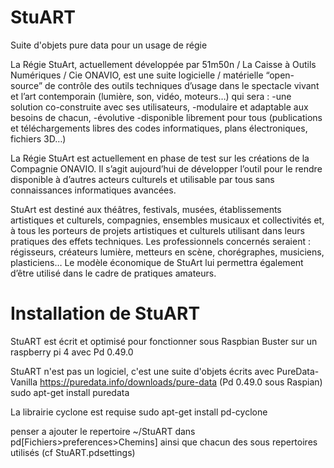 # StuART
Suite d'objets pure data pour un usage de régie

La Régie StuArt, actuellement développée par 
51m50n / La Caisse à Outils Numériques / Cie ONAVIO, est une suite logicielle / matérielle “open-source” de contrôle des outils techniques d’usage dans le spectacle vivant et l’art contemporain (lumière, son, vidéo, moteurs…) qui sera :
-une solution co-construite avec ses utilisateurs,
-modulaire et adaptable aux besoins de chacun,
-évolutive
-disponible librement pour tous (publications et téléchargements libres des codes informatiques, plans électroniques, fichiers 3D…)

La Régie StuArt est actuellement en phase de test  sur les créations de la Compagnie ONAVIO. 
Il s’agit aujourd’hui de développer l’outil pour le rendre disponible à d’autres acteurs culturels et utilisable  par tous sans connaissances informatiques avancées.

StuArt est destiné aux théâtres, festivals, musées, établissements artistiques et culturels, compagnies, ensembles musicaux et collectivités et, à tous les porteurs de projets artistiques et culturels utilisant dans leurs pratiques des effets techniques. Les  professionnels concernés seraient : régisseurs, créateurs lumière, metteurs en scène, chorégraphes, musiciens,  plasticiens… Le modèle économique de StuArt lui permettra également d’être utilisé dans le cadre de pratiques amateurs.


# Installation de StuART

StuART est écrit et optimisé pour fonctionner sous Raspbian Buster sur un raspberry pi 4 avec Pd 0.49.0

StuART n'est pas un logiciel, c'est une suite d'objets écrits avec PureData-Vanilla https://puredata.info/downloads/pure-data (Pd 0.49.0 sous Raspian)
sudo apt-get install puredata

La librairie cyclone est requise
sudo apt-get install pd-cyclone

penser a ajouter le repertoire ~/StuART dans pd[Fichiers>preferences>Chemins] ainsi que chacun des sous repertoires utilisés (cf StuART.pdsettings)


